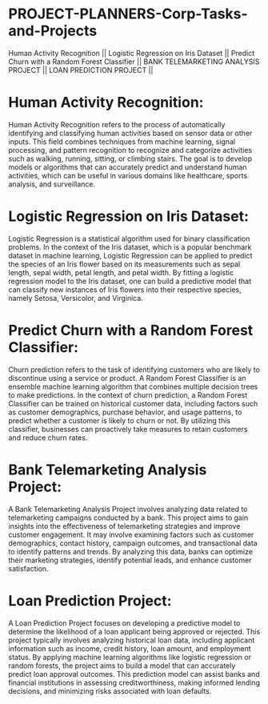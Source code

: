 # PROJECT-PLANNERS-Corp-Tasks-and-Projects
Human Activity Recognition || Logistic Regression on Iris Dataset   || Predict Churn with a Random Forest Classifier ||  BANK TELEMARKETING ANALYSIS PROJECT  ||  LOAN PREDICTION PROJECT || 

# Human Activity Recognition:
Human Activity Recognition refers to the process of automatically identifying and classifying human activities based on sensor data or other inputs. This field combines techniques from machine learning, signal processing, and pattern recognition to recognize and categorize activities such as walking, running, sitting, or climbing stairs. The goal is to develop models or algorithms that can accurately predict and understand human activities, which can be useful in various domains like healthcare, sports analysis, and surveillance.

# Logistic Regression on Iris Dataset:
Logistic Regression is a statistical algorithm used for binary classification problems. In the context of the Iris dataset, which is a popular benchmark dataset in machine learning, Logistic Regression can be applied to predict the species of an Iris flower based on its measurements such as sepal length, sepal width, petal length, and petal width. By fitting a logistic regression model to the Iris dataset, one can build a predictive model that can classify new instances of Iris flowers into their respective species, namely Setosa, Versicolor, and Virginica.

# Predict Churn with a Random Forest Classifier:
Churn prediction refers to the task of identifying customers who are likely to discontinue using a service or product. A Random Forest Classifier is an ensemble machine learning algorithm that combines multiple decision trees to make predictions. In the context of churn prediction, a Random Forest Classifier can be trained on historical customer data, including factors such as customer demographics, purchase behavior, and usage patterns, to predict whether a customer is likely to churn or not. By utilizing this classifier, businesses can proactively take measures to retain customers and reduce churn rates.

# Bank Telemarketing Analysis Project:
A Bank Telemarketing Analysis Project involves analyzing data related to telemarketing campaigns conducted by a bank. This project aims to gain insights into the effectiveness of telemarketing strategies and improve customer engagement. It may involve examining factors such as customer demographics, contact history, campaign outcomes, and transactional data to identify patterns and trends. By analyzing this data, banks can optimize their marketing strategies, identify potential leads, and enhance customer satisfaction.

# Loan Prediction Project:
A Loan Prediction Project focuses on developing a predictive model to determine the likelihood of a loan applicant being approved or rejected. This project typically involves analyzing historical loan data, including applicant information such as income, credit history, loan amount, and employment status. By applying machine learning algorithms like logistic regression or random forests, the project aims to build a model that can accurately predict loan approval outcomes. This prediction model can assist banks and financial institutions in assessing creditworthiness, making informed lending decisions, and minimizing risks associated with loan defaults.
